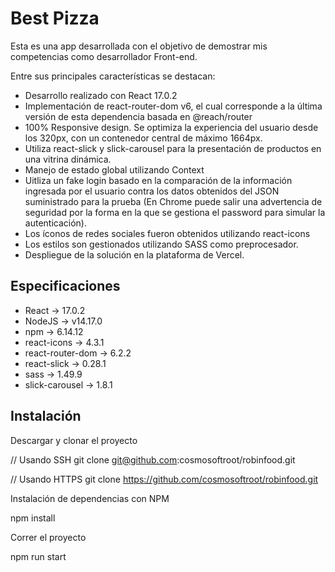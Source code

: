 # Best Pizza

Esta es una app desarrollada con el objetivo de demostrar mis competencias como desarrollador Front-end.

Entre sus principales características se destacan:

- Desarrollo realizado con React 17.0.2
- Implementación de react-router-dom v6, el cual corresponde a la última versión de esta dependencia basada en @reach/router
- 100% Responsive design. Se optimiza la experiencia del usuario desde los 320px, con un contenedor central de máximo 1664px.
- Utiliza react-slick y slick-carousel para la presentación de productos en una vitrina dinámica.
- Manejo de estado global utilizando Context
- Uitliza un fake login basado en la comparación de la información ingresada por el usuario contra los datos obtenidos del JSON suministrado para la prueba (En Chrome puede salir una advertencia de seguridad por la forma en la que se gestiona el password para simular la autenticación).
- Los íconos de redes sociales fueron obtenidos utilizando react-icons
- Los estilos son gestionados utilizando SASS como preprocesador.
- Despliegue de la solución en la plataforma de Vercel.
 
## Especificaciones

- React -> 17.0.2
- NodeJS -> v14.17.0
- npm -> 6.14.12
- react-icons -> 4.3.1
- react-router-dom -> 6.2.2
- react-slick -> 0.28.1
- sass -> 1.49.9
- slick-carousel -> 1.8.1

## Instalación

Descargar y clonar el proyecto

  // Usando SSH
  git clone git@github.com:cosmosoftroot/robinfood.git

  // Usando HTTPS
  git clone https://github.com/cosmosoftroot/robinfood.git


Instalación de dependencias con NPM

  npm install

Correr el proyecto

  npm run start

